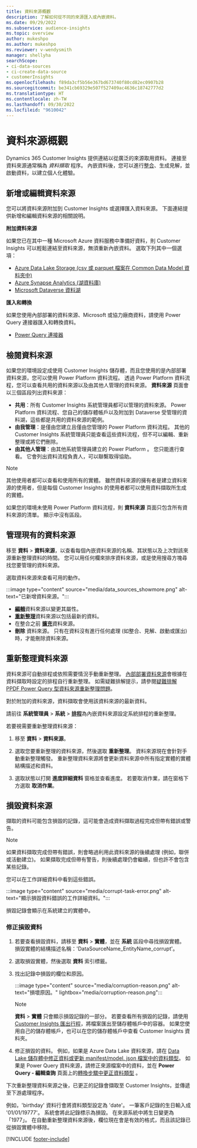 ```yaml
---
title: 資料來源概觀
description: 了解如何從不同的來源匯入或內嵌資料。
ms.date: 09/29/2022
ms.subservice: audience-insights
ms.topic: overview
author: mukeshpo
ms.author: mukeshpo
ms.reviewer: v-wendysmith
manager: shellyha
searchScope:
- ci-data-sources
- ci-create-data-source
- customerInsights
ms.openlocfilehash: f89da3cf5b56e367bd673740f80cd82ec0907b28
ms.sourcegitcommit: be341cb69329e507f527409ac4636c18742777d2
ms.translationtype: HT
ms.contentlocale: zh-TW
ms.lasthandoff: 09/30/2022
ms.locfileid: "9610042"
---
```

# <a name="data-sources-overview"></a>資料來源概觀

Dynamics 365 Customer Insights 提供連結以從廣泛的來源取用資料。 連接至資料來源通常稱為 *資料擷取* 程序。 內嵌資料後，您可以進行[整合](data-unification.md)、生成見解，並啟動資料，以建立個人化體驗。

## <a name="add-or-edit-data-sources"></a>新增或編輯資料來源

您可以將資料來源附加到 Customer Insights 或選擇匯入資料來源。 下面連結提供新增和編輯資料來源的相關說明。

**附加資料來源**

如果您已在其中一種 Microsoft Azure 資料服務中準備好資料，則 Customer Insights 可以輕鬆連結至資料來源，無須重新內嵌資料。 選取下列其中一個選項：
- [Azure Data Lake Storage (csv 或 parquet 檔案在 Common Data Model 資料夾中)](connect-common-data-model.md)
- [Azure Synapse Analytics (湖資料庫)](connect-synapse.md)
- [Microsoft Dataverse 資料湖](connect-dataverse-managed-lake.md)

**匯入和轉換**

如果您使用內部部署的資料來源、Microsoft 或協力廠商資料，請使用 Power Query 連接器匯入和轉換資料。
- [Power Query 連接器](connect-power-query.md)

## <a name="review-data-sources"></a>檢閱資料來源

如果您的環境設定成使用 Customer Insights 儲存體，而且您使用的是內部部署資料來源，您可以使用 Power Platform 資料流程。 透過 Power Platform 資料流程，您可以查看共用的資料來源以及由其他人管理的資料來源。 **資料來源** 頁面會以三個區段列出資料來源：
- **共用**：所有 Customer Insights 系統管理員都可以管理的資料來源。 Power Platform 資料流程、您自己的儲存體帳戶以及附加到 Dataverse 受管理的資料湖，這些都是共用的資料來源的範例。
- **由我管理**：是僅由您建立且僅由您管理的 Power Platform 資料流程。 其他的 Customer Insights 系統管理員只能查看這些資料流程，但不可以編輯、重新整理或將它們刪除。
- **由其他人管理**：由其他系統管理員建立的 Power Platform 。 您只能進行查看。 它會列出資料流程負責人，可以聯繫取得協助。
> [!NOTE]
> 其他使用者都可以查看和使用所有的實體。 雖然資料來源的擁有者是建立資料來源的使用者，但是每個 Customer Insights 的使用者都可以使用資料擷取所生成的實體。

如果您的環境未使用 Power Platform 資料流程，則 **資料來源** 頁面只包含所有資料來源的清單。 顯示中沒有區段。

## <a name="manage-existing-data-sources"></a>管理現有的資料來源

移至 **資料** > **資料來源**，以查看每個內嵌資料來源的名稱、其狀態以及上次對該來源重新整理資料的時間。 您可以用任何欄來排序資料來源，或是使用搜尋方塊尋找您要管理的資料來源。

選取資料來源來查看可用的動作。

:::image type="content" source="media/data_sources_showmore.png" alt-text="已新增資料來源。":::

- [**編輯**](#add-or-edit-data-sources)資料來源以變更其屬性。
- [**重新整理**](#refresh-data-sources)資料來源以包括最新的資料。
- 在整合之前 [**擴充**](data-sources-enrichment.md)資料來源。
- **刪除** 資料來源。 只有在資料沒有進行任何處理 (如整合、見解、啟動或匯出) 時，才能刪除資料來源。

## <a name="refresh-data-sources"></a>重新整理資料來源

資料來源可自動排程或依照需要情況手動重新整理。 [內部部署資料來源](connect-power-query.md#add-data-from-on-premises-data-sources)會根據在資料擷取時設定的排程自行重新整理。 如需疑難排解提示，請參閱[疑難排解 PPDF Power Query 型資料來源重新整理問題](connect-power-query.md#troubleshoot-ppdf-power-query-based-data-source-refresh-issues)。

對於附加的資料來源，資料擷取會使用該資料來源的最新資料。

請前往 **系統管理員** > **系統** > [**排程**](schedule-refresh.md)為內嵌資料來源設定系統排程的重新整理。

若要視需要重新整理資料來源：

1. 移至 **資料** > **資料來源**。

1. 選取您要重新整理的資料來源，然後選取 **重新整理**。 資料來源現在會針對手動重新整理觸發。 重新整理資料來源將會更新資料來源中所有指定實體的實體結構描述和資料。

1. 選取狀態以打開 **進度詳細資料** 窗格並查看進度。 若要取消作業，請在窗格下方選取 **取消作業**。

## <a name="corrupt-data-sources"></a>損毀資料來源

擷取的資料可能包含損毀的記錄，這可能會造成資料擷取過程完成但帶有錯誤或警告。

> [!NOTE]
> 如果資料擷取完成但帶有錯誤，則會略過利用此資料來源的後續處理 (例如，聯併或活動建立)。 如果擷取完成但帶有警告，則後續處理仍會繼續，但也許不會包含某些記錄。

您可以在工作詳細資料中看到這些錯誤。

:::image type="content" source="media/corrupt-task-error.png" alt-text="顯示損毀資料錯誤的工作詳細資料。":::

損毀記錄會顯示在系統建立的實體中。

### <a name="fix-corrupt-data"></a>修正損毀資料

1. 若要查看損毀資料，請移至 **資料** > **實體**，並在 **系統** 區段中尋找損毀實體。 損毀實體的結構描述名稱：'DataSourceName_EntityName_corrupt'。

1. 選取損毀實體，然後選取 **資料** 索引標籤。

1. 找出記錄中損毀的欄位和原因。

   :::image type="content" source="media/corruption-reason.png" alt-text="損壞原因。" lightbox="media/corruption-reason.png":::

   > [!NOTE]
   > **資料** > **實體** 只會顯示損毀記錄的一部分。 若要查看所有損毀的記錄，請使用 [Customer Insights 匯出行程](export-destinations.md)，將檔案匯出至儲存體帳戶中的容器。 如果您使用自己的儲存體帳戶，也可以在您的儲存體帳戶中查看 Customer Insights 資料夾。

1. 修正損毀的資料。 例如，如果是 Azure Data Lake 資料來源，請在 [Data Lake 儲存體中修正資料或更新 manifest/model. json 檔案中的資料類型](connect-common-data-model.md#common-reasons-for-ingestion-errors-or-corrupt-data)。 如果是 Power Query 資料來源，請修正來源檔案中的資料，並在 **Power Query - 編輯查詢** 頁面上的[轉換步驟中更正資料類型](connect-power-query.md#data-type-does-not-match-data) 。

下次重新整理資料來源之後，已更正的記錄會擷取至 Customer Insights，並傳遞至下游處理程序。

例如，'birthday' 資料行會將資料類型設定為 'date'。 一筆客戶記錄的生日輸入成 '01/01/19777'。 系統會將此記錄標示為損毀。 在來源系統中將生日變更為「1977」。 在自動重新整理資料來源後，欄位現在會是有效的格式，而且該記錄已從損毀實體中移除。

[!INCLUDE [footer-include](includes/footer-banner.md)]
